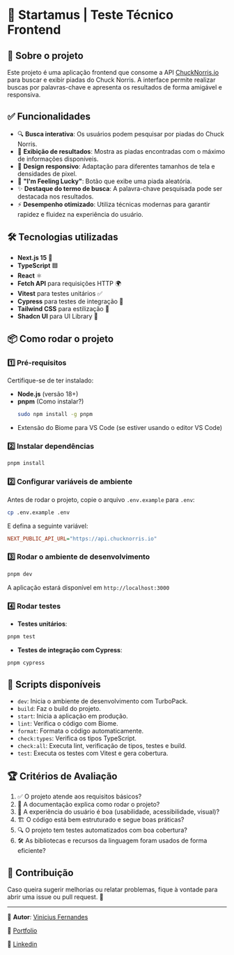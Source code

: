 # 🚀 Startamus | Teste Técnico Frontend

## 📌 Sobre o projeto

Este projeto é uma aplicação frontend que consome a API [ChuckNorris.io](https://api.chucknorris.io/) para buscar e exibir piadas do Chuck Norris. A interface permite realizar buscas por palavras-chave e apresenta os resultados de forma amigável e responsiva.

## ✅ Funcionalidades

- 🔍 **Busca interativa**: Os usuários podem pesquisar por piadas do Chuck Norris.
- 📜 **Exibição de resultados**: Mostra as piadas encontradas com o máximo de informações disponíveis.
- 📱 **Design responsivo**: Adaptação para diferentes tamanhos de tela e densidades de pixel.
- 🎲 **"I'm Feeling Lucky"**: Botão que exibe uma piada aleatória.
- ✨ **Destaque do termo de busca**: A palavra-chave pesquisada pode ser destacada nos resultados.
- ⚡ **Desempenho otimizado**: Utiliza técnicas modernas para garantir rapidez e fluidez na experiência do usuário.

## 🛠️ Tecnologias utilizadas

- **Next.js 15** 🚀
- **TypeScript** 🟦
- **React** ⚛️
- **Fetch API** para requisições HTTP 🌍
- **Vitest** para testes unitários ✅
- **Cypress** para testes de integração 🔬
- **Tailwind CSS** para estilização 🎨
- **Shadcn UI** para UI Library 🎨

## 📦 Como rodar o projeto

### 1️⃣ Pré-requisitos

Certifique-se de ter instalado:

- **Node.js** (versão 18+)
- **pnpm** (Como instalar?)
  ```sh
  sudo npm install -g pnpm
  ```
- Extensão do Biome para VS Code (se estiver usando o editor VS Code)

### 2️⃣ Instalar dependências

```bash
pnpm install
```

### 2️⃣ Configurar variáveis de ambiente

Antes de rodar o projeto, copie o arquivo `.env.example` para `.env`:

```bash
cp .env.example .env
```

E defina a seguinte variável:

```ini
NEXT_PUBLIC_API_URL="https://api.chucknorris.io"
```

### 3️⃣ Rodar o ambiente de desenvolvimento

```bash
pnpm dev
```

A aplicação estará disponível em `http://localhost:3000`

### 4️⃣ Rodar testes

- **Testes unitários**:

```bash
pnpm test
```

- **Testes de integração com Cypress**:

```bash
pnpm cypress
```

## 📜 Scripts disponíveis

- `dev`: Inicia o ambiente de desenvolvimento com TurboPack.
- `build`: Faz o build do projeto.
- `start`: Inicia a aplicação em produção.
- `lint`: Verifica o código com Biome.
- `format`: Formata o código automaticamente.
- `check:types`: Verifica os tipos TypeScript.
- `check:all`: Executa lint, verificação de tipos, testes e build.
- `test`: Executa os testes com Vitest e gera cobertura.

## 🏆 Critérios de Avaliação

1. ✅ O projeto atende aos requisitos básicos?
2. 📖 A documentação explica como rodar o projeto?
3. 🎨 A experiência do usuário é boa (usabilidade, acessibilidade, visual)?
4. 🏗️ O código está bem estruturado e segue boas práticas?
5. 🔍 O projeto tem testes automatizados com boa cobertura?
6. 🛠️ As bibliotecas e recursos da linguagem foram usados de forma eficiente?

## 🤝 Contribuição

Caso queira sugerir melhorias ou relatar problemas, fique à vontade para abrir uma issue ou pull request. 🚀

---

📢 **Autor**: [Vinicius Fernandes](https://github.com/fernandes-vinicius)

🔗 [Portfolio](https://vinicius-frontend.vercel.app)

🔗 [Linkedin](https://www.linkedin.com/in/fernandes-vinicius)

